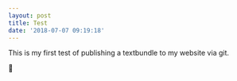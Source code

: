 ```yaml
---
layout: post
title: Test
date: '2018-07-07 09:19:18'
---
```


This is my first test of publishing a textbundle to my website via git.

🤞